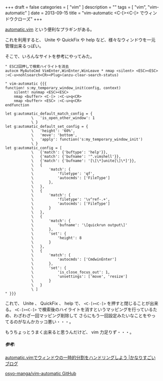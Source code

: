 +++
draft = false
categories = [ "vim" ]
description = ""
tags = [ "vim", "vim-automatic" ]
date = 2013-09-15
title = "vim-automatic <C-[><C-[> でウィンドウクローズ"
+++

[automatic.vim](https://github.com/osyo-manga/vim-automatic)
という便利なプラギンがある。

これを利用すると、 Unite や QuickFix や help
など、様々なウィンドウを一元管理出来るっぽい。

そこで、いろんなサイトを参考にやってみた。

```vim
" ESC2回押しで検索ハイライトを消去
autocm MyAutoCmd VimEnter,WinEnter,WinLeave * nmap <silent> <ESC><ESC> :<C-u>nohlsearch<CR><Plug>(anzu-clear-search-status)

" vim-automatic {{{
function! s:my_temporary_window_init(config, context)
    silent! nunmap <ESC><ESC>
    nmap <buffer> <C-[> :<C-u>q<CR>
    nmap <buffer> <ESC> :<C-u>q<CR>
endfunction

let g:automatic_default_match_config = {
            \   'is_open_other_window': 1
            \ }
let g:automatic_default_set_config = {
            \   'height': '60%',
            \   'move': 'bottom',
            \   'apply': function('s:my_temporary_window_init')
            \ }
let g:automatic_config = [
            \   {'match': {'buftype': 'help'}},
            \   {'match': {'bufname': '^.vimshell'}},
            \   {'match': {'bufname': '[\[\*]unite[\]\*]'}},
            \   {
            \       'match': {
            \           'filetype': 'qf',
            \           'autocmds': ['FileType']
            \       },
            \   },
            \   {
            \       'match': {
            \           'filetype': '\v^ref-.+',
            \           'autocmds': ['FileType']
            \       }
            \   },
            \   {
            \       'match': {
            \           'bufname': '\[quickrun output\]'
            \       },
            \       'set': {
            \           'height': 8
            \       }
            \   },
            \   {
            \       'match': {
            \           'autocmds': ['CmdwinEnter']
            \       },
            \       'set': {
            \           'is_close_focus_out': 1,
            \           'unsettings': ['move', 'resize']
            \       }
            \   }
            \ ]
" }}}
```

これで、 Unite 、 QuickFix 、 help で、 `<C-[><C-[>`
を押すと閉じることが出来る。 `<C-[><C-[>`
で検索後のハイライトを消すというマッピングを行っているため、わざわざ一回マッピング削除して
さらにもう一回設定みたいなことをやってるのがなんかカッコ悪い・・・。

もうちょっとうまく出来ると思うんだけど、 vim 力足りず・・・。

##### 参考:

[automatic.vimでウィンドウの一時的分割をハンドリングしよう |かなりすごいブログ](http://blog.supermomonga.com/articles/vim/automatic.html)

[osyo-manga/vim-automatic GitHub](https://github.com/osyo-manga/vim-automatic)
